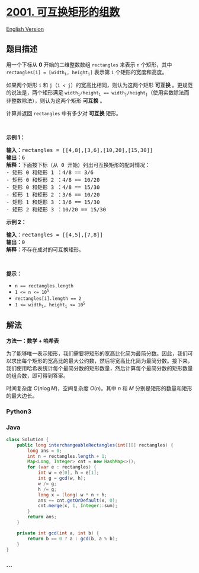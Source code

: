 # [2001. 可互换矩形的组数](https://leetcode.cn/problems/number-of-pairs-of-interchangeable-rectangles)

[English Version](/solution/2000-2099/2001.Number%20of%20Pairs%20of%20Interchangeable%20Rectangles/README_EN.md)

## 题目描述

<!-- 这里写题目描述 -->

<p>用一个下标从 <strong>0</strong> 开始的二维整数数组&nbsp;<code>rectangles</code> 来表示 <code>n</code> 个矩形，其中 <code>rectangles[i] = [width<sub>i</sub>, height<sub>i</sub>]</code> 表示第 <code>i</code> 个矩形的宽度和高度。</p>

<p>如果两个矩形 <code>i</code> 和 <code>j</code>（<code>i &lt; j</code>）的宽高比相同，则认为这两个矩形 <strong>可互换</strong> 。更规范的说法是，两个矩形满足&nbsp;<code>width<sub>i</sub>/height<sub>i</sub> == width<sub>j</sub>/height<sub>j</sub></code>（使用实数除法而非整数除法），则认为这两个矩形 <strong>可互换</strong> 。</p>

<p>计算并返回&nbsp;<code>rectangles</code> 中有多少对 <strong>可互换 </strong>矩形。</p>

<p>&nbsp;</p>

<p><strong>示例 1：</strong></p>

<pre>
<strong>输入：</strong>rectangles = [[4,8],[3,6],[10,20],[15,30]]
<strong>输出：</strong>6
<strong>解释：</strong>下面按下标（从 0 开始）列出可互换矩形的配对情况：
- 矩形 0 和矩形 1 ：4/8 == 3/6
- 矩形 0 和矩形 2 ：4/8 == 10/20
- 矩形 0 和矩形 3 ：4/8 == 15/30
- 矩形 1 和矩形 2 ：3/6 == 10/20
- 矩形 1 和矩形 3 ：3/6 == 15/30
- 矩形 2 和矩形 3 ：10/20 == 15/30
</pre>

<p><strong>示例 2：</strong></p>

<pre>
<strong>输入：</strong>rectangles = [[4,5],[7,8]]
<strong>输出：</strong>0
<strong>解释：</strong>不存在成对的可互换矩形。
</pre>

<p>&nbsp;</p>

<p><strong>提示：</strong></p>

<ul>
	<li><code>n == rectangles.length</code></li>
	<li><code>1 &lt;= n &lt;= 10<sup>5</sup></code></li>
	<li><code>rectangles[i].length == 2</code></li>
	<li><code>1 &lt;= width<sub>i</sub>, height<sub>i</sub> &lt;= 10<sup>5</sup></code></li>
</ul>

## 解法

<!-- 这里可写通用的实现逻辑 -->

**方法一：数学 + 哈希表**

为了能够唯一表示矩形，我们需要将矩形的宽高比化简为最简分数。因此，我们可以求出每个矩形的宽高比的最大公约数，然后将宽高比化简为最简分数。接下来，我们使用哈希表统计每个最简分数的矩形数量，然后计算每个最简分数的矩形数量的组合数，即可得到答案。

时间复杂度 $O(n \log M)$，空间复杂度 $O(n)$。其中 $n$ 和 $M$ 分别是矩形的数量和矩形的最大边长。

<!-- tabs:start -->

### **Python3**

<!-- 这里可写当前语言的特殊实现逻辑 -->



### **Java**

<!-- 这里可写当前语言的特殊实现逻辑 -->

```java
class Solution {
    public long interchangeableRectangles(int[][] rectangles) {
        long ans = 0;
        int n = rectangles.length + 1;
        Map<Long, Integer> cnt = new HashMap<>();
        for (var e : rectangles) {
            int w = e[0], h = e[1];
            int g = gcd(w, h);
            w /= g;
            h /= g;
            long x = (long) w * n + h;
            ans += cnt.getOrDefault(x, 0);
            cnt.merge(x, 1, Integer::sum);
        }
        return ans;
    }

    private int gcd(int a, int b) {
        return b == 0 ? a : gcd(b, a % b);
    }
}
```













### **...**

```

```


